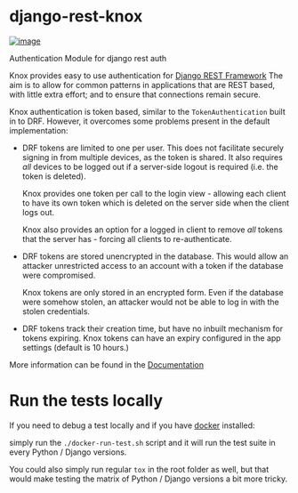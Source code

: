 django-rest-knox
================

[![image](https://travis-ci.org/James1345/django-rest-knox.svg?branch=develop)](https://travis-ci.org/James1345/django-rest-knox)

Authentication Module for django rest auth

Knox provides easy to use authentication for [Django REST
Framework](http://www.django-rest-framework.org/) The aim is to allow
for common patterns in applications that are REST based, with little
extra effort; and to ensure that connections remain secure.

Knox authentication is token based, similar to the `TokenAuthentication`
built in to DRF. However, it overcomes some problems present in the
default implementation:

-   DRF tokens are limited to one per user. This does not facilitate
    securely signing in from multiple devices, as the token is shared.
    It also requires *all* devices to be logged out if a server-side
    logout is required (i.e. the token is deleted).

    Knox provides one token per call to the login view - allowing each
    client to have its own token which is deleted on the server side
    when the client logs out.

    Knox also provides an option for a logged in client to remove *all*
    tokens that the server has - forcing all clients to re-authenticate.

-   DRF tokens are stored unencrypted in the database. This would allow
    an attacker unrestricted access to an account with a token if the
    database were compromised.

    Knox tokens are only stored in an encrypted form. Even if the
    database were somehow stolen, an attacker would not be able to log
    in with the stolen credentials.

-   DRF tokens track their creation time, but have no inbuilt mechanism
    for tokens expiring. Knox tokens can have an expiry configured in
    the app settings (default is 10 hours.)

More information can be found in the
[Documentation](http://james1345.github.io/django-rest-knox/)

# Run the tests locally

If you need to debug a test locally and if you have [docker](https://www.docker.com/) installed:

simply run the ``./docker-run-test.sh`` script and it will run the test suite in every Python /
Django versions.

You could also simply run regular ``tox`` in the root folder as well, but that would make testing the matrix of
Python / Django versions a bit more tricky.
